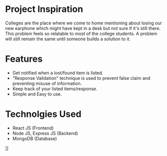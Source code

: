# Project Inspiration

Colleges are the place where we come to home mentioning about losing our new earphone which might have kept in a desk but not sure if it's still there. This problem feels so relatable to most of the college students. A problem will still remain the same until someone builds a solution to it.

# Features

- Get notified when a lost/found item is listed.
- "Response Validation" technique is used to prevent false claim and preventing misuse of information.
- Keep track of your listed items/response.
- Simple and Easy to use.

# Technolgies Used

- React JS (Frontend)
- Node JS, Express JS (Backend)
- MongoDB (Database)

]]
